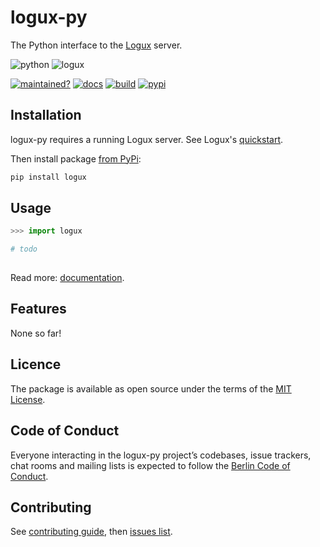 # logux-py
The Python interface to the [Logux](https://github.com/logux/) server.

![python](static/python.png) ![logux](static/logux.png)

[![maintained?](https://img.shields.io/badge/Maintained%3F-yes-green.svg)](https://github.com/nazarov-tech/logux-py/graphs/commit-activity)
[![docs](https://readthedocs.org/projects/logux-py/badge/?version=latest)](https://logux-py.readthedocs.io/en/latest/?badge=latest)
[![build](https://img.shields.io/travis/nazarov-tech/logux-py.svg)](https://travis-ci.org/nazarov-tech/logux-py)
[![pypi](https://img.shields.io/pypi/v/logux.svg)](https://pypi.python.org/pypi/logux)

## Installation

logux-py requires a running Logux server.
See Logux's [quickstart](https://github.com/logux/logux-server#installation). 

Then install package [from PyPi](https://pypi.org/project/logux/):

```bash
pip install logux
```

## Usage

```python
>>> import logux

# todo
    
```

Read more: [documentation](https://logux-py.readthedocs.io/en/latest/).

## Features

None so far!

## Licence 

The package is available as open source under the terms of the [MIT License](LICENSE).

## Code of Conduct

Everyone interacting in the logux-py project’s codebases, issue trackers, chat rooms
and mailing lists is expected to follow the [Berlin Code of Conduct](https://berlincodeofconduct.org/).

## Contributing

See [contributing guide](CONTRIBUTING.md),
then [issues list](https://github.com/nazarov-tech/logux-py/issues).
